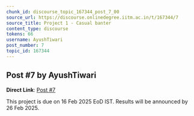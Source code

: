 ```yaml
---
chunk_id: discourse_topic_167344_post_7_00
source_url: https://discourse.onlinedegree.iitm.ac.in/t/167344/7
source_title: Project 1 - Casual banter
content_type: discourse
tokens: 66
username: AyushTiwari
post_number: 7
topic_id: 167344
---
```


## Post #7 by AyushTiwari

**Direct Link**: [Post #7](https://discourse.onlinedegree.iitm.ac.in/t/167344/7)

This project is due on 16 Feb 2025 EoD IST. Results will be announced by 26 Feb 2025.
